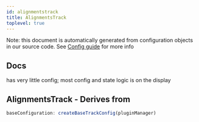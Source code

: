 ```yaml
---
id: alignmentstrack
title: AlignmentsTrack
toplevel: true
---
```


Note: this document is automatically generated from configuration objects in our
source code. See [Config guide](/docs/config_guide) for more info

## Docs

has very little config; most config and state logic is on the display

## AlignmentsTrack - Derives from

```js
baseConfiguration: createBaseTrackConfig(pluginManager)
```
